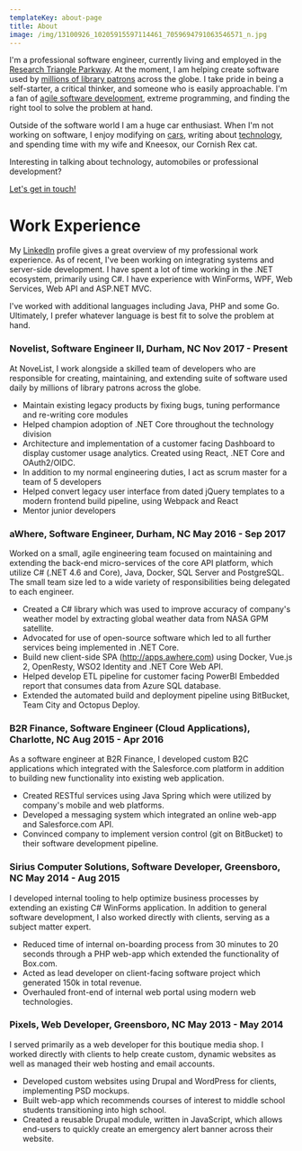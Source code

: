 ```yaml
---
templateKey: about-page
title: About
image: /img/13100926_10205915597114461_7059694791063546571_n.jpg
---
```

I'm a professional software engineer, currently living and employed in the [Research Triangle Parkway](https://en.wikipedia.org/wiki/Research_Triangle_Park). At the moment, I am helping create software used by [millions of library patrons](https://www.ebscohost.com/novelist/our-products/novelist-select) across the globe. I take pride in being a self-starter, a critical thinker, and someone who is easily approachable. I'm a fan of [agile software development](http://www.agilemanifesto.org), extreme programming, and finding the right tool to solve the problem at hand. 

Outside of the software world I am a huge car enthusiast. When I'm not working on software, I enjoy modifying on [cars](/cars), writing about [technology](/notes), and spending time with my wife and Kneesox, our Cornish Rex cat.

Interesting in talking about technology, automobiles or professional development? 

[Let's get in touch!](https://www.dannyallegrezza.com/contact/)

# Work Experience

My [LinkedIn](https://www.linkedin.com/in/dannyallegrezza/) profile gives a great overview of my professional work experience. As of recent, I've been working on integrating systems and server-side development. I have spent a lot of time working in the .NET ecosystem, primarily using C#. I have experience with WinForms, WPF, Web Services, Web API and ASP.NET MVC. 

I've worked with additional languages including Java, PHP and some Go. Ultimately, I prefer whatever language is best fit to solve the problem at hand.

### Novelist, Software Engineer II, Durham, NC Nov 2017 - Present

At NoveList, I work alongside a skilled team of developers who are responsible for creating, maintaining, and extending suite of software used daily by millions of library patrons across the globe. 

* Maintain existing legacy products by fixing bugs, tuning performance and re-writing core modules
* Helped champion adoption of .NET Core throughout the technology division 
* Architecture and implementation of a customer facing Dashboard to display customer usage analytics. Created using React, .NET Core and OAuth2/OIDC. 
* In addition to my normal engineering duties, I act as scrum master for a team of 5 developers
* Helped convert legacy user interface from dated jQuery templates to a modern frontend build pipeline, using Webpack and React
* Mentor junior developers

### aWhere, Software Engineer, Durham, NC May 2016 - Sep 2017

Worked on a small, agile engineering team focused on maintaining and extending the back-end micro-services of the core API platform, which utilize C# (.NET
4.6 and Core), Java, Docker, SQL Server and PostgreSQL. The small team size led to a wide variety of responsibilities being delegated to each engineer.

* Created a C# library which was used to improve accuracy of company's weather model by extracting global weather data from NASA GPM satellite.
* Advocated for use of open-source software which led to all further services being implemented in .NET Core.
* Build new client-side SPA (http://apps.awhere.com) using Docker, Vue.js 2, OpenResty, WSO2 Identity and .NET Core Web API.
* Helped develop ETL pipeline for customer facing PowerBI Embedded report that consumes data from Azure SQL database.
* Extended the automated build and deployment pipeline using BitBucket, Team City and Octopus Deploy.

### B2R Finance, Software Engineer (Cloud Applications), Charlotte, NC Aug 2015 - Apr 2016

As a software engineer at B2R Finance, I developed custom B2C applications which integrated with the Salesforce.com platform in addition to building new
functionality into existing web application.

* Created RESTful services using Java Spring which were utilized by company's mobile and web platforms.
* Developed a messaging system which integrated an online web-app and Salesforce.com API.
* Convinced company to implement version control (git on BitBucket) to their software development pipeline.

### Sirius Computer Solutions, Software Developer, Greensboro, NC May 2014 - Aug 2015

I developed internal tooling to help optimize business processes by extending an existing C# WinForms application. In addition to general software
development, I also worked directly with clients, serving as a subject matter expert.

* Reduced time of internal on-boarding process from 30 minutes to 20 seconds through a PHP web-app which extended the functionality of Box.com.
* Acted as lead developer on client-facing software project which generated 150k in total revenue.
* Overhauled front-end of internal web portal using modern web technologies.

### Pixels, Web Developer, Greensboro, NC May 2013 - May 2014

I served primarily as a web developer for this boutique media shop. I worked directly with clients to help create custom, dynamic websites as well as managed
their web hosting and email accounts.

* Developed custom websites using Drupal and WordPress for clients, implementing PSD mockups.
* Built web-app which recommends courses of interest to middle school students transitioning into high school.
* Created a reusable Drupal module, written in JavaScript, which allows end-users to quickly create an emergency alert banner across their website.
